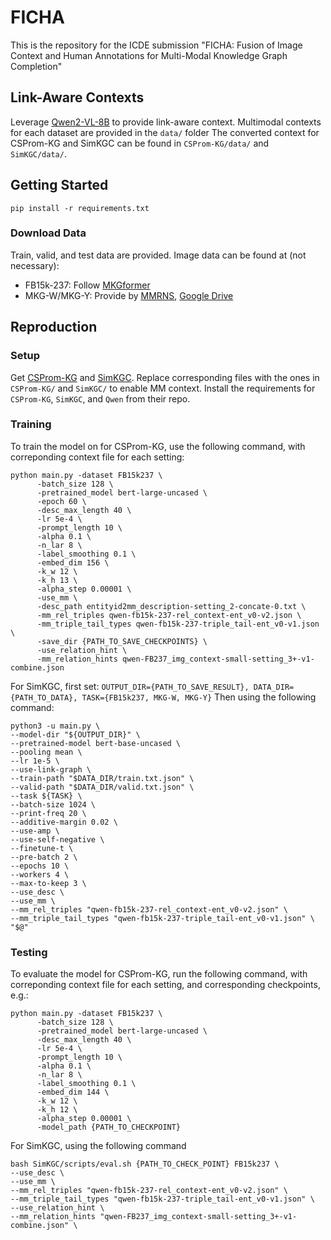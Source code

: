 # FICHA

This is the repository for the ICDE submission "FICHA: Fusion of Image Context and Human Annotations for Multi-Modal Knowledge Graph Completion"

## Link-Aware Contexts

Leverage [Qwen2-VL-8B](https://github.com/QwenLM/Qwen2.5-VL) to provide link-aware context.
Multimodal contexts for each dataset are provided in the `data/` folder
The converted context for CSProm-KG and SimKGC can be found in `CSProm-KG/data/` and `SimKGC/data/`.

## Getting Started

```
pip install -r requirements.txt
```

### Download Data
Train, valid, and test data are provided. 
Image data can be found at (not necessary): 
 - FB15k-237: Follow [MKGformer](https://github.com/zjunlp/MKGformer)
 - MKG-W/MKG-Y: Provide by [MMRNS](https://github.com/quqxui/MMRNS), [Google Drive](https://drive.google.com/drive/folders/1sFC-P9RKnikqNXjmLcj0IX7x5zvRs-Yj?usp=drive_link)


## Reproduction
### Setup
Get [CSProm-KG](https://github.com/chenchens190009/CSProm-KG) and [SimKGC](https://github.com/intfloat/SimKGC). Replace corresponding files with the ones in `CSProm-KG/` and `SimKGC/` to enable MM context.
Install the requirements for `CSProm-KG`, `SimKGC`, and `Qwen` from their repo.

### Training

To train the model on for CSProm-KG, use the following command, with correponding context file for each setting:

```
python main.py -dataset FB15k237 \
      -batch_size 128 \
      -pretrained_model bert-large-uncased \
      -epoch 60 \
      -desc_max_length 40 \
      -lr 5e-4 \
      -prompt_length 10 \
      -alpha 0.1 \
      -n_lar 8 \
      -label_smoothing 0.1 \
      -embed_dim 156 \
      -k_w 12 \
      -k_h 13 \
      -alpha_step 0.00001 \
      -use_mm \
      -desc_path entityid2mm_description-setting_2-concate-0.txt \
      -mm_rel_triples qwen-fb15k-237-rel_context-ent_v0-v2.json \
      -mm_triple_tail_types qwen-fb15k-237-triple_tail-ent_v0-v1.json \
      -save_dir {PATH_TO_SAVE_CHECKPOINTS} \
      -use_relation_hint \
      -mm_relation_hints qwen-FB237_img_context-small-setting_3+-v1-combine.json
```

For SimKGC, first set:
`OUTPUT_DIR={PATH_TO_SAVE_RESULT}, DATA_DIR={PATH_TO_DATA}, TASK={FB15k237, MKG-W, MKG-Y}`
Then using the following command:
```
python3 -u main.py \
--model-dir "${OUTPUT_DIR}" \
--pretrained-model bert-base-uncased \
--pooling mean \
--lr 1e-5 \
--use-link-graph \
--train-path "$DATA_DIR/train.txt.json" \
--valid-path "$DATA_DIR/valid.txt.json" \
--task ${TASK} \
--batch-size 1024 \
--print-freq 20 \
--additive-margin 0.02 \
--use-amp \
--use-self-negative \
--finetune-t \
--pre-batch 2 \
--epochs 10 \
--workers 4 \
--max-to-keep 3 \
--use_desc \
--use_mm \
--mm_rel_triples "qwen-fb15k-237-rel_context-ent_v0-v2.json" \
--mm_triple_tail_types "qwen-fb15k-237-triple_tail-ent_v0-v1.json" \
"$@"
```

### Testing

To evaluate the model for CSProm-KG, run the following command, with correponding context file for each setting, and corresponding checkpoints, e.g.:
```
python main.py -dataset FB15k237 \
      -batch_size 128 \
      -pretrained_model bert-large-uncased \
      -desc_max_length 40 \
      -lr 5e-4 \
      -prompt_length 10 \
      -alpha 0.1 \
      -n_lar 8 \
      -label_smoothing 0.1 \
      -embed_dim 144 \
      -k_w 12 \
      -k_h 12 \
      -alpha_step 0.00001 \
      -model_path {PATH_TO_CHECKPOINT}
```

For SimKGC, using the following command
```
bash SimKGC/scripts/eval.sh {PATH_TO_CHECK_POINT} FB15k237 \
--use_desc \
--use_mm \
--mm_rel_triples "qwen-fb15k-237-rel_context-ent_v0-v2.json" \
--mm_triple_tail_types "qwen-fb15k-237-triple_tail-ent_v0-v1.json" \
--use_relation_hint \
--mm_relation_hints "qwen-FB237_img_context-small-setting_3+-v1-combine.json" \
```
